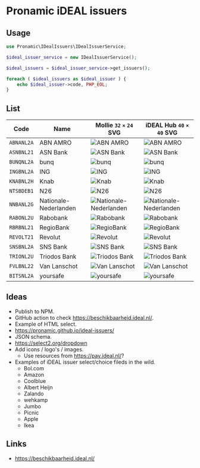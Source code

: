 # Pronamic iDEAL issuers

## Usage

```php
use Pronamic\IDealIssuers\IDealIssuerService;

$ideal_issuer_service = new IDealIssuerService();

$ideal_issuers = $ideal_issuer_service->get_issuers();

foreach ( $ideal_issuers as $ideal_issuer ) {
	echo $ideal_issuer->code, PHP_EOL;
}
```

## List

| Code | Name | Mollie `32` `×` `24` SVG | iDEAL Hub `40` `×` `40` SVG |
| ---- | ---- | ------------------------ |---------------------------- |
| `ABNANL2A` | ABN AMRO | ![ABN AMRO](https://cdn.jsdelivr.net/npm/@wp-pay/logos@2.1.0/dist/ideal-issuers/abn-amro/ideal-issuer-abn-amro-mollie-32x24.svg) | ![ABN AMRO](https://cdn.jsdelivr.net/npm/@wp-pay/logos@2.1.0/dist/ideal-issuers/abn-amro/ideal-issuer-abn-amro-ideal-hub-40x40.svg) |
| `ASNBNL21` | ASN Bank | ![ASN Bank](https://cdn.jsdelivr.net/npm/@wp-pay/logos@2.1.0/dist/ideal-issuers/asn-bank/ideal-issuer-asn-bank-mollie-32x24.svg) | ![ASN Bank](https://cdn.jsdelivr.net/npm/@wp-pay/logos@2.1.0/dist/ideal-issuers/asn-bank/ideal-issuer-asn-bank-ideal-hub-40x40.svg) |
| `BUNQNL2A` | bunq | ![bunq](https://cdn.jsdelivr.net/npm/@wp-pay/logos@2.1.0/dist/ideal-issuers/bunq/ideal-issuer-bunq-mollie-32x24.svg) | ![bunq](https://cdn.jsdelivr.net/npm/@wp-pay/logos@2.1.0/dist/ideal-issuers/bunq/ideal-issuer-bunq-ideal-hub-40x40.svg) |
| `INGBNL2A` | ING | ![ING](https://cdn.jsdelivr.net/npm/@wp-pay/logos@2.1.0/dist/ideal-issuers/ing/ideal-issuer-ing-mollie-32x24.svg) | ![ING](https://cdn.jsdelivr.net/npm/@wp-pay/logos@2.1.0/dist/ideal-issuers/ing/ideal-issuer-ing-ideal-hub-40x40.svg) |
| `KNABNL2H` | Knab | ![Knab](https://cdn.jsdelivr.net/npm/@wp-pay/logos@2.1.0/dist/ideal-issuers/knab/ideal-issuer-knab-mollie-32x24.svg) | ![Knab](https://cdn.jsdelivr.net/npm/@wp-pay/logos@2.1.0/dist/ideal-issuers/knab/ideal-issuer-knab-ideal-hub-40x40.svg) |
| `NTSBDEB1` | N26 | ![N26](https://cdn.jsdelivr.net/npm/@wp-pay/logos@2.1.0/dist/ideal-issuers/n26/ideal-issuer-n26-mollie-32x24.svg) | ![N26](https://cdn.jsdelivr.net/npm/@wp-pay/logos@2.1.0/dist/ideal-issuers/n26/ideal-issuer-n26-ideal-hub-40x40.svg) |
| `NNBANL2G` | Nationale-Nederlanden | ![Nationale-Nederlanden](https://cdn.jsdelivr.net/npm/@wp-pay/logos@2.1.0/dist/ideal-issuers/nn/ideal-issuer-nn-mollie-32x24.svg) | ![Nationale-Nederlanden](https://cdn.jsdelivr.net/npm/@wp-pay/logos@2.1.0/dist/ideal-issuers/nn/ideal-issuer-nn-ideal-hub-40x40.svg) |
| `RABONL2U` | Rabobank | ![Rabobank](https://cdn.jsdelivr.net/npm/@wp-pay/logos@2.1.0/dist/ideal-issuers/rabobank/ideal-issuer-rabobank-mollie-32x24.svg) | ![Rabobank](https://cdn.jsdelivr.net/npm/@wp-pay/logos@2.1.0/dist/ideal-issuers/rabobank/ideal-issuer-rabobank-ideal-hub-40x40.svg) |
| `RBRBNL21` | RegioBank | ![RegioBank](https://cdn.jsdelivr.net/npm/@wp-pay/logos@2.1.0/dist/ideal-issuers/regiobank/ideal-issuer-regiobank-mollie-32x24.svg) | ![RegioBank](https://cdn.jsdelivr.net/npm/@wp-pay/logos@2.1.0/dist/ideal-issuers/regiobank/ideal-issuer-regiobank-ideal-hub-40x40.svg) |
| `REVOLT21` | Revolut | ![Revolut](https://cdn.jsdelivr.net/npm/@wp-pay/logos@2.1.0/dist/ideal-issuers/revolut/ideal-issuer-revolut-mollie-32x24.svg) | ![Revolut](https://cdn.jsdelivr.net/npm/@wp-pay/logos@2.1.0/dist/ideal-issuers/revolut/ideal-issuer-revolut-ideal-hub-40x40.svg) |
| `SNSBNL2A` | SNS Bank | ![SNS Bank](https://cdn.jsdelivr.net/npm/@wp-pay/logos@2.1.0/dist/ideal-issuers/sns/ideal-issuer-sns-mollie-32x24.svg) | ![SNS Bank](https://cdn.jsdelivr.net/npm/@wp-pay/logos@2.1.0/dist/ideal-issuers/sns/ideal-issuer-sns-ideal-hub-40x40.svg) |
| `TRIONL2U` | Triodos Bank | ![Triodos Bank](https://cdn.jsdelivr.net/npm/@wp-pay/logos@2.1.0/dist/ideal-issuers/triodos-bank/ideal-issuer-triodos-bank-mollie-32x24.svg) | ![Triodos Bank](https://cdn.jsdelivr.net/npm/@wp-pay/logos@2.1.0/dist/ideal-issuers/triodos-bank/ideal-issuer-triodos-bank-ideal-hub-40x40.svg) |
| `FVLBNL22` | Van Lanschot | ![Van Lanschot](https://cdn.jsdelivr.net/npm/@wp-pay/logos@2.1.0/dist/ideal-issuers/van-lanschot/ideal-issuer-van-lanschot-mollie-32x24.svg) | ![Van Lanschot](https://cdn.jsdelivr.net/npm/@wp-pay/logos@2.1.0/dist/ideal-issuers/van-lanschot/ideal-issuer-van-lanschot-ideal-hub-40x40.svg) |
| `BITSNL2A` | yoursafe | ![yoursafe](https://cdn.jsdelivr.net/npm/@wp-pay/logos@2.1.0/dist/ideal-issuers/yoursafe/ideal-issuer-yoursafe-mollie-32x24.svg) | ![yoursafe](https://cdn.jsdelivr.net/npm/@wp-pay/logos@2.1.0/dist/ideal-issuers/yoursafe/ideal-issuer-yoursafe-ideal-hub-40x40.svg) |

## Ideas

- Publish to NPM.
- GitHub action to check https://beschikbaarheid.ideal.nl/.
- Example of HTML select.
- https://pronamic.github.io/ideal-issuers/
- JSON schema.
- https://select2.org/dropdown
- Add icons / logo's / images.
	- Use resources from https://pay.ideal.nl/?
- Examples of iDEAL issuer select/choice fileds in the wild.
	- Bol.com
	- Amazon
	- Coolblue
	- Albert Heijn
	- Zalando
	- wehkamp
	- Jumbo
	- Picnic
	- Apple
	- Ikea

## Links

- https://beschikbaarheid.ideal.nl/
